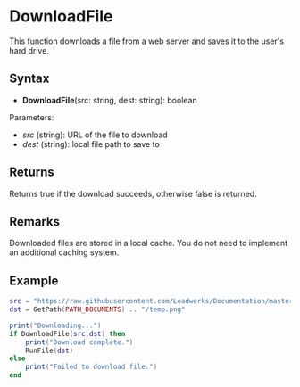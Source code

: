 # DownloadFile
This function downloads a file from a web server and saves it to the user's hard drive.

## Syntax 
- **DownloadFile**(src: string, dest: string): boolean

Parameters:
- *src* (string): URL of the file to download
- *dest* (string): local file path to save to

## Returns
Returns true if the download succeeds, otherwise false is returned.

## Remarks
Downloaded files are stored in a local cache. You do not need to implement an additional caching system.

## Example
```lua
src = "https://raw.githubusercontent.com/Leadwerks/Documentation/master/Images/ultraengine_logo.png"
dst = GetPath(PATH_DOCUMENTS) .. "/temp.png"

print("Downloading...")
if DownloadFile(src,dst) then
	print("Download complete.")
	RunFile(dst)
else
	print("Failed to download file.")
end
```